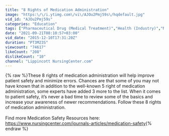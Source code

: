 ```yaml
---
title: "8 Rights of Medication Administration"
image: "https:\/\/i.ytimg.com\/vi\/AJOu2Pmj59s\/hqdefault.jpg"
vid_id: "AJOu2Pmj59s"
categories: "Education"
tags: ["Pharmaceutical Drug (Medical Treatment)","Health (Industry)","Nursing School (Organization)"]
date: "2021-09-21T08:10:57+03:00"
vid_date: "2015-12-10T17:31:20Z"
duration: "PT3M23S"
viewcount: "74617"
likeCount: "208"
dislikeCount: "10"
channel: "Lippincott NursingCenter.com"
---
```

{% raw %}These 8 rights of medication administration will help improve patient safety and minimize errors. Chances are that some of you may not have known that in addition to the well-known 5 right of medication administration, some experts have added 3 more to the list. When it comes to patient safety, it’s never a bad time to review some of the basics and increase your awareness of newer recommendations. Follow these 8 rights of medication administration.<br /><br />Find more Medication Safety Resources here: <a rel="nofollow" target="blank" href="https://www.nursingcenter.com/journals-articles/medication-safety">https://www.nursingcenter.com/journals-articles/medication-safety</a>{% endraw %}
